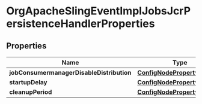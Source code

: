 
# OrgApacheSlingEventImplJobsJcrPersistenceHandlerProperties

## Properties
Name | Type | Description | Notes
------------ | ------------- | ------------- | -------------
**jobConsumermanagerDisableDistribution** | [**ConfigNodePropertyBoolean**](ConfigNodePropertyBoolean.md) |  |  [optional]
**startupDelay** | [**ConfigNodePropertyInteger**](ConfigNodePropertyInteger.md) |  |  [optional]
**cleanupPeriod** | [**ConfigNodePropertyInteger**](ConfigNodePropertyInteger.md) |  |  [optional]



